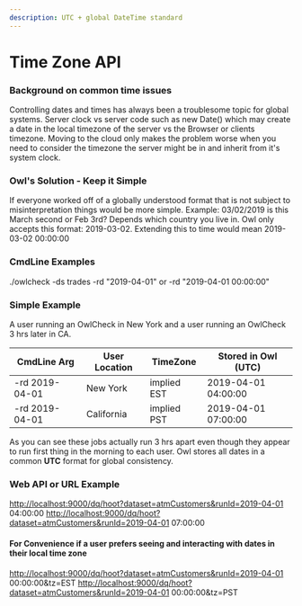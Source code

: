 ```yaml
---
description: UTC + global DateTime standard
---
```


# Time Zone API

### Background on common time issues

Controlling dates and times has always been a troublesome topic for global systems.  Server clock vs server code such as new Date()  which may create a date in the local timezone of the server vs the Browser or clients timezone.  Moving to the cloud only makes the problem worse when you need to consider the timezone the server might be in and inherit from it's system clock.

### Owl's Solution - Keep it Simple

If everyone worked off of a globally understood format that is not subject to misinterpretation things would be more simple.  Example:  03/02/2019  is this March second or Feb 3rd?  Depends which country you live in.  Owl only accepts this format:  2019-03-02.  Extending this to time would mean 2019-03-02 00:00:00

### CmdLine Examples

./owlcheck -ds trades -rd  "2019-04-01"    or   -rd  "2019-04-01 00:00:00"

### Simple Example

A user running an OwlCheck in New York and a user running an OwlCheck 3 hrs later in CA.

| CmdLine Arg    | User Location | TimeZone    | Stored in Owl (UTC) |
| -------------- | ------------- | ----------- | ------------------- |
| -rd 2019-04-01 | New York      | implied EST | 2019-04-01 04:00:00 |
| -rd 2019-04-01 | California    | implied PST | 2019-04-01 07:00:00 |

As you can see these jobs actually run 3 hrs apart even though they appear to run first thing in the morning to each user.  Owl stores all dates in a common **UTC** format for global consistency.

### Web API or URL Example

[http://localhost:9000/dq/hoot?dataset=atmCustomers\&runId=2019-04-01](http://localhost:9000/dq/hoot?dataset=atmCustomers\&runId=2019-04-01) 04:00:00 [http://localhost:9000/dq/hoot?dataset=atmCustomers\&runId=2019-04-01](http://localhost:9000/dq/hoot?dataset=atmCustomers\&runId=2019-04-01) 07:00:00

#### For Convenience if a user prefers seeing and interacting with dates in their local time zone

[http://localhost:9000/dq/hoot?dataset=atmCustomers\&runId=2019-04-01](http://localhost:9000/dq/hoot?dataset=atmCustomers\&runId=2019-04-01) 00:00:00\&tz=EST [http://localhost:9000/dq/hoot?dataset=atmCustomers\&runId=2019-04-01](http://localhost:9000/dq/hoot?dataset=atmCustomers\&runId=2019-04-01) 00:00:00\&tz=PST
